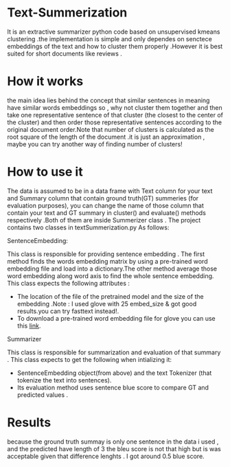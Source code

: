 # Text-Summerization
It is an extractive summarizer python code based on unsupervised kmeans clustering .the implementation is simple and only dependes on senctece embeddings of the text and how to cluster them properly .However it is best suited for short documents like reviews .
# How it works
the main idea lies behind the concept that similar sentences in meaning have similar words embeddings so , why not cluster them together and then take one representative sentence of that cluster (the closest to the center of the cluster) and then order those representative sentences according to the original document order.Note that number of clusters is calculated as the root square of the length of the document .it is just an approximation , maybe you can try another way of finding number of clusters!

# How to use it
The data is assumed to be in a data frame with Text column for your text and Summary column that contain ground truth(GT) summeries (for evaluation purposes), you can change the name of those column that contain your text  and GT summary in cluster() and evaluate() methods respectively .Both of them are inside Summerizer class .
The project contains two classes in textSummerization.py As follows:

SentenceEmbedding:

This class is responsible for providing sentence  embedding . The first method  finds the words embedding matrix by using a pre-trained word embedding file and load into a dictionary.The other method average those word embedding along word axis to find the whole sentence embedding. 
This class expects the following attributes :
- The location of the file of  the pretrained model  and the size of the embedding .Note : I used glove with 25 embed_size & got good results.you can try fasttext instead!.
- To download a pre-trained word embedding file for glove you can use this [link](https://zenodo.org/record/3237458/files/glove.twitter.27B.25d.txt.gz?download=1).

Summarizer

This class is responsible for summarization and evaluation of that summary . This class expects to get the following when intializing it:
- SentenceEmbedding object(from above) and the text Tokenizer (that tokenize the text into sentences).
- Its evaluation method uses sentence blue score to compare GT and predicted values .

# Results
because the ground truth summay is only one sentence in the data i used , and the predicted have length of 3 the bleu score is not that high but is was acceptable given that difference lenghts . I got around 0.5 blue score.

